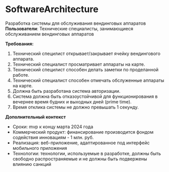 # SoftwareArchitecture
Разработка системы для обслуживания вендинговых аппаратов
**Пользователи**: Технические специалисты, занимающиеся обслуживанием вендинговых аппаратов

**Требования:**
1. Технический специлист открывает/закрывает ячейку вендингового аппарата.
2. Технический специалист просматривает аппараты на карте.
3. Технический специлист способен делать заметки по проделанной работе.
4. Технический специалист способен отмечать обслуженные аппараты на карте.
6. Должна быть разработана система авторизации.
7. Система должна быть отказоустойчивой для функционирования в вечернее время будних и выходных дней (prime time).
8. Время отклика системы не должно превышать 1 секунду.

**Дополнительный контекст**
* Сроки: mvp к концу марта 2024 года
* Коммерческий продукт: финансирование производится фондом содействия инновациям - 1 млн. руб.
* Реализация: веб-приложение, адаптированное под интерфейс мобильного приложения
* Технологии: технологии, используемые в разработке, должны быть свободно распространяемые и не должны быть подвержены влиянию санкций
